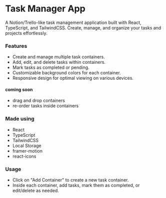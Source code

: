 # Task Manager App

A Notion/Trello-like task management application built with React, TypeScript, and TailwindCSS. Create, manage, and organize your tasks and projects effortlessly.

### Features
- Create and manage multiple task containers.
- Add, edit, and delete tasks within containers.
- Mark tasks as completed or pending.
- Customizable background colors for each container.
- Responsive design for optimal viewing on various devices.

####  coming soon
- drag and drop containers
- re-order tasks inside containers


### Made using 
- React
- TypeScript
- TailwindCSS
- Local Storage
- framer-motion
- react-icons


### Usage
- Click on "Add Container" to create a new task container.
- Inside each container, add tasks, mark them as completed, or edit/delete as needed.







